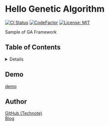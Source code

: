 # Hello Genetic Algorithm

[![CI Status](https://github.com/technote-space/hello-genetic-algorithm/workflows/CI/badge.svg)](https://github.com/technote-space/hello-genetic-algorithm/actions)
[![CodeFactor](https://www.codefactor.io/repository/github/technote-space/hello-genetic-algorithm/badge)](https://www.codefactor.io/repository/github/technote-space/hello-genetic-algorithm)
[![License: MIT](https://img.shields.io/badge/License-MIT-blue.svg)](https://github.com/technote-space/hello-genetic-algorithm/blob/master/LICENSE)

Sample of GA Framework

## Table of Contents

<!-- START doctoc generated TOC please keep comment here to allow auto update -->
<!-- DON'T EDIT THIS SECTION, INSTEAD RE-RUN doctoc TO UPDATE -->
<details>
<summary>Details</summary>

- [Demo](#demo)
- [Author](#author)

</details>
<!-- END doctoc generated TOC please keep comment here to allow auto update -->

## Demo
[demo](https://technote-space.github.io/ga-framework/samples/hello-genetic-algorithm)

## Author
[GitHub (Technote)](https://github.com/technote-space)  
[Blog](https://technote.space)

